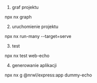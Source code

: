1. graf projektu 

npx nx graph

2. uruchomienie projektu

npx nx run-many  --target=serve

3. test

npx nx test web-echo

4. generowanie aplikacji 

npx nx g @nrwl/express:app dummy-echo
